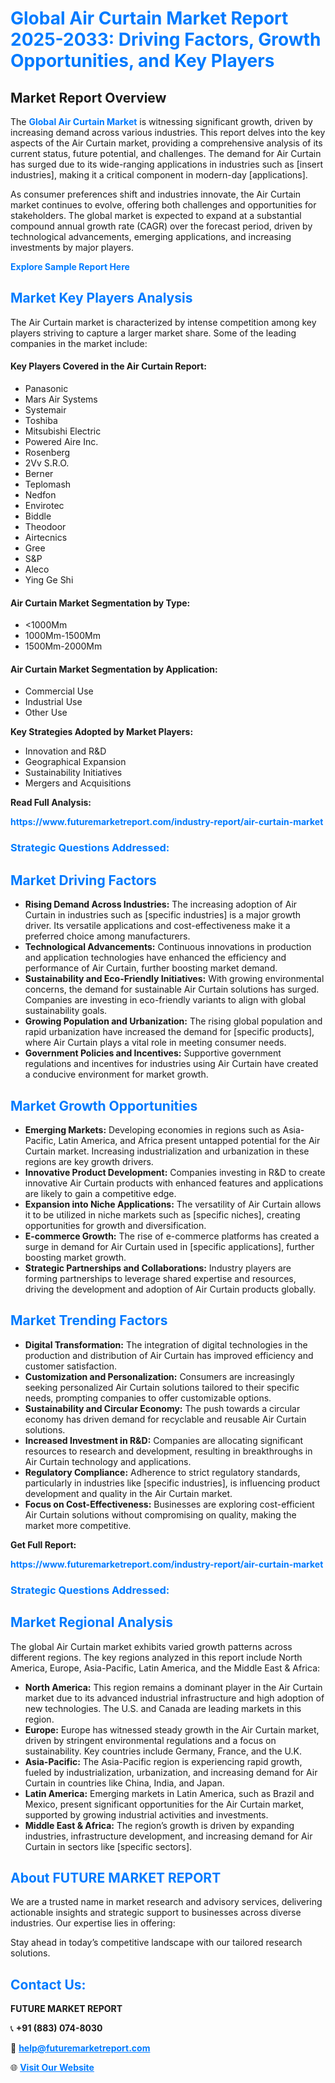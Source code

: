 <h1 style="color: #007BFF;">Global Air Curtain Market Report 2025-2033: Driving Factors, Growth Opportunities, and Key Players</h1>

<section id="overview">
<h2>Market Report Overview</h2>
<p>The <a href="https://www.futuremarketreport.com/industry-report/air-curtain-market" style="color: #007BFF; text-decoration: none;"><strong>Global Air Curtain Market</strong></a> is witnessing significant growth, driven by increasing demand across various industries. This report delves into the key aspects of the Air Curtain market, providing a comprehensive analysis of its current status, future potential, and challenges. The demand for Air Curtain has surged due to its wide-ranging applications in industries such as [insert industries], making it a critical component in modern-day [applications].</p>
<p>As consumer preferences shift and industries innovate, the Air Curtain market continues to evolve, offering both challenges and opportunities for stakeholders. The global market is expected to expand at a substantial compound annual growth rate (CAGR) over the forecast period, driven by technological advancements, emerging applications, and increasing investments by major players.</p>
</section>

<section id="overview">
<p><a href="https://www.futuremarketreport.com/request-sample/reportId=30569" style="color: #007BFF; text-decoration: none;"><strong>Explore Sample Report Here</strong></a></p>
</section>

<section id="key-players">
<h2 style="color: #007BFF;">Market Key Players Analysis</h2>
<p>The Air Curtain market is characterized by intense competition among key players striving to capture a larger market share. Some of the leading companies in the market include:</p>
<h4>Key Players Covered in the Air Curtain Report:</h4>
<ul><li>Panasonic</li><li>Mars Air Systems</li><li>Systemair</li><li>Toshiba</li><li>Mitsubishi Electric</li><li>Powered Aire Inc.</li><li>Rosenberg</li><li>2Vv S.R.O.</li><li>Berner</li><li>Teplomash</li><li>Nedfon</li><li>Envirotec</li><li>Biddle</li><li>Theodoor</li><li>Airtecnics</li><li>Gree</li><li>S&amp;P</li><li>Aleco</li><li>Ying Ge Shi</li></ul>
<h4>Air Curtain Market Segmentation by Type:</h4>
<ul><li>&lt;1000Mm</li><li>1000Mm-1500Mm</li><li>1500Mm-2000Mm</li></ul>

<h4>Air Curtain Market Segmentation by Application:</h4>
<ul><li>Commercial Use</li><li>Industrial Use</li><li>Other Use</li></ul>
<p><strong>Key Strategies Adopted by Market Players:</strong></p>
<ul>
<li>Innovation and R&D</li>
<li>Geographical Expansion</li>
<li>Sustainability Initiatives</li>
<li>Mergers and Acquisitions</li>
</ul>
</section>

<section>
<p><strong>Read Full Analysis: </strong></p><a href="https://www.futuremarketreport.com/industry-report/air-curtain-market" style="color: #007BFF; text-decoration: none;"><strong>https://www.futuremarketreport.com/industry-report/air-curtain-market</strong></a>
<h3 style="color: #007BFF;">Strategic Questions Addressed:</h3>
</section>

<section id="driving-factors">
<h2 style="color: #007BFF;">Market Driving Factors</h2>
<ul>
<li><strong>Rising Demand Across Industries:</strong> The increasing adoption of Air Curtain in industries such as [specific industries] is a major growth driver. Its versatile applications and cost-effectiveness make it a preferred choice among manufacturers.</li>
<li><strong>Technological Advancements:</strong> Continuous innovations in production and application technologies have enhanced the efficiency and performance of Air Curtain, further boosting market demand.</li>
<li><strong>Sustainability and Eco-Friendly Initiatives:</strong> With growing environmental concerns, the demand for sustainable Air Curtain solutions has surged. Companies are investing in eco-friendly variants to align with global sustainability goals.</li>
<li><strong>Growing Population and Urbanization:</strong> The rising global population and rapid urbanization have increased the demand for [specific products], where Air Curtain plays a vital role in meeting consumer needs.</li>
<li><strong>Government Policies and Incentives:</strong> Supportive government regulations and incentives for industries using Air Curtain have created a conducive environment for market growth.</li>
</ul>
</section>

<section id="growth-opportunities">
<h2 style="color: #007BFF;">Market Growth Opportunities</h2>
<ul>
<li><strong>Emerging Markets:</strong> Developing economies in regions such as Asia-Pacific, Latin America, and Africa present untapped potential for the Air Curtain market. Increasing industrialization and urbanization in these regions are key growth drivers.</li>
<li><strong>Innovative Product Development:</strong> Companies investing in R&D to create innovative Air Curtain products with enhanced features and applications are likely to gain a competitive edge.</li>
<li><strong>Expansion into Niche Applications:</strong> The versatility of Air Curtain allows it to be utilized in niche markets such as [specific niches], creating opportunities for growth and diversification.</li>
<li><strong>E-commerce Growth:</strong> The rise of e-commerce platforms has created a surge in demand for Air Curtain used in [specific applications], further boosting market growth.</li>
<li><strong>Strategic Partnerships and Collaborations:</strong> Industry players are forming partnerships to leverage shared expertise and resources, driving the development and adoption of Air Curtain products globally.</li>
</ul>
</section>

<section id="trending-factors">
<h2 style="color: #007BFF;">Market Trending Factors</h2>
<ul>
<li><strong>Digital Transformation:</strong> The integration of digital technologies in the production and distribution of Air Curtain has improved efficiency and customer satisfaction.</li>
<li><strong>Customization and Personalization:</strong> Consumers are increasingly seeking personalized Air Curtain solutions tailored to their specific needs, prompting companies to offer customizable options.</li>
<li><strong>Sustainability and Circular Economy:</strong> The push towards a circular economy has driven demand for recyclable and reusable Air Curtain solutions.</li>
<li><strong>Increased Investment in R&D:</strong> Companies are allocating significant resources to research and development, resulting in breakthroughs in Air Curtain technology and applications.</li>
<li><strong>Regulatory Compliance:</strong> Adherence to strict regulatory standards, particularly in industries like [specific industries], is influencing product development and quality in the Air Curtain market.</li>
<li><strong>Focus on Cost-Effectiveness:</strong> Businesses are exploring cost-efficient Air Curtain solutions without compromising on quality, making the market more competitive.</li>
</ul>
</section>

<section>
<p><strong>Get Full Report: </strong></p><a href="https://www.futuremarketreport.com/industry-report/air-curtain-market" style="color: #007BFF; text-decoration: none;"><strong>https://www.futuremarketreport.com/industry-report/air-curtain-market</strong></a>
<h3 style="color: #007BFF;">Strategic Questions Addressed:</h3>
</section>


<section id="regional-analysis">
<h2 style="color: #007BFF;">Market Regional Analysis</h2>
<p>The global Air Curtain market exhibits varied growth patterns across different regions. The key regions analyzed in this report include North America, Europe, Asia-Pacific, Latin America, and the Middle East & Africa:</p>
<ul>
<li><strong>North America:</strong> This region remains a dominant player in the Air Curtain market due to its advanced industrial infrastructure and high adoption of new technologies. The U.S. and Canada are leading markets in this region.</li>
<li><strong>Europe:</strong> Europe has witnessed steady growth in the Air Curtain market, driven by stringent environmental regulations and a focus on sustainability. Key countries include Germany, France, and the U.K.</li>
<li><strong>Asia-Pacific:</strong> The Asia-Pacific region is experiencing rapid growth, fueled by industrialization, urbanization, and increasing demand for Air Curtain in countries like China, India, and Japan.</li>
<li><strong>Latin America:</strong> Emerging markets in Latin America, such as Brazil and Mexico, present significant opportunities for the Air Curtain market, supported by growing industrial activities and investments.</li>
<li><strong>Middle East & Africa:</strong> The region’s growth is driven by expanding industries, infrastructure development, and increasing demand for Air Curtain in sectors like [specific sectors].</li>
</ul>
</section>

<footer>
<h2 style="color: #007BFF;">About FUTURE MARKET REPORT</h2>
<p>We are a trusted name in market research and advisory services, delivering actionable insights and strategic support to businesses across diverse industries. Our expertise lies in offering:</p>

<p>Stay ahead in today’s competitive landscape with our tailored research solutions.</p>

<h2 style="color: #007BFF;">Contact Us:</h2>
<p><strong>FUTURE MARKET REPORT</strong></p>
<p>📞 <strong>+91 (883) 074-8030</strong></p>
<p>📧 <strong><a href="mailto:help@futuremarketreport.com" style="color: #007BFF;">help@futuremarketreport.com</a></strong></p>
<p>🌐 <strong><a href="https://www.futuremarketreport.com/" style="color: #007BFF;">Visit Our Website</a></strong></p>
</footer>